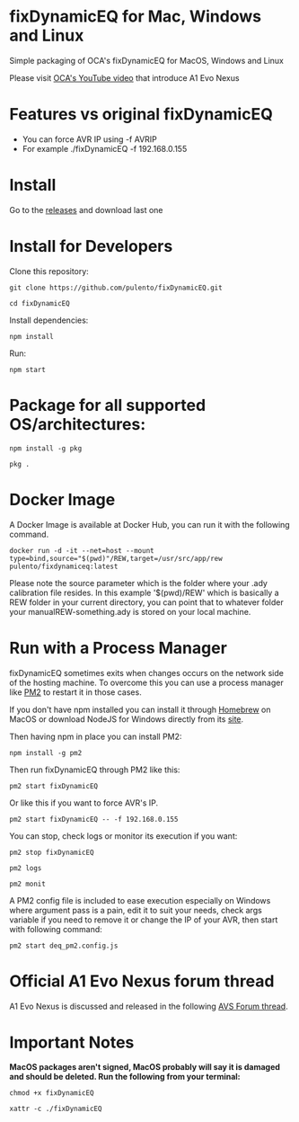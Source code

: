 # fixDynamicEQ for Mac, Windows and Linux

Simple packaging of OCA's fixDynamicEQ for MacOS, Windows and Linux

Please visit [OCA's YouTube video](https://www.youtube.com/watch?v=tNj-nWR-Yyo) that introduce A1 Evo Nexus

# Features vs original fixDynamicEQ

<ul>
  <li>You can force AVR IP using -f AVRIP</li>
  <li>For example ./fixDynamicEQ -f 192.168.0.155</li>
</ul>

# Install

Go to the [releases](https://github.com/pulento/fixDynamicEQ/releases) and download last one

# Install for Developers

Clone this repository:
```
git clone https://github.com/pulento/fixDynamicEQ.git
```
```
cd fixDynamicEQ
```

Install dependencies:

```
npm install
```

Run:

```
npm start
```

# Package for all supported OS/architectures:

```
npm install -g pkg
```

```
pkg .
```

# Docker Image

A Docker Image is available at Docker Hub, you can run it with the following command.

```
docker run -d -it --net=host --mount type=bind,source="$(pwd)"/REW,target=/usr/src/app/rew pulento/fixdynamiceq:latest
```

Please note the source parameter which is the folder where your .ady calibration file resides. In this example '$(pwd)/REW' which is basically a REW folder in your current directory, you can point that to whatever folder your manualREW-something.ady is stored on your local machine. 

# Run with a Process Manager

fixDynamicEQ sometimes exits when changes occurs on the network side of the hosting machine. To overcome this you can use a process
manager like [PM2](https://pm2.keymetrics.io/) to restart it in those cases.

If you don't have npm installed you can install it through [Homebrew](https://brew.sh) on MacOS or download NodeJS for Windows directly from its [site](https://nodejs.org/en/download/package-manager).

Then having npm in place you can install PM2:

```
npm install -g pm2
````

Then run fixDynamicEQ through PM2 like this:

````
pm2 start fixDynamicEQ
`````

Or like this if you want to force AVR's IP.

````
pm2 start fixDynamicEQ -- -f 192.168.0.155
`````

You can stop, check logs or monitor its execution if you want:

````
pm2 stop fixDynamicEQ
`````

````
pm2 logs
`````

````
pm2 monit
`````

A PM2 config file is included to ease execution especially on Windows where argument pass is a pain, edit it to suit your needs, check args variable if you need to remove it or change the IP of your AVR, then start with following command:

````
pm2 start deq_pm2.config.js
````

# Official A1 Evo Nexus forum thread

A1 Evo Nexus is discussed and released in the following [AVS Forum thread](https://www.avsforum.com/threads/nexus-next-gen-room-eq-by-oca.3309475).

# Important Notes

**MacOS packages aren't signed, MacOS probably will say it is damaged and should be deleted. Run the following from your terminal:**

```
chmod +x fixDynamicEQ
```

```
xattr -c ./fixDynamicEQ
```
